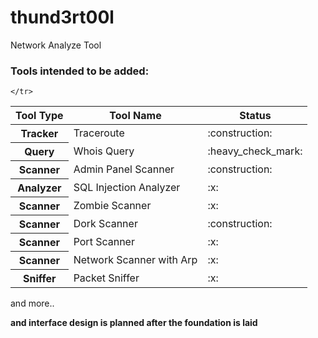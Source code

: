 # thund3rt00l
Network Analyze Tool
<h3>Tools intended to be added:</h3>
<table>
 <thead>
  <tr>
   <th>Tool Type</th>
   <th>Tool Name</th>
   <th>Status</th>
  </tr>
 </thead>
 <tbody>
 	<tr>
		<th>Tracker</th>
		<td>Traceroute</td>
		<td>:construction:</td>
		
	</tr>
  <tr>
   <th>Query</th>
   <td>Whois Query</td>
   <td>:heavy_check_mark:</td>
   </tr>
  <tr>
   <th>Scanner</th>
   <td>Admin Panel Scanner</td>
   <td>:construction:</td>
   </tr>
  <tr>
   <th>Analyzer</th>
   <td>SQL Injection Analyzer</td>
   <td>:x:</td>
   </tr>
  <tr>
   <th>Scanner</th>
   <td>Zombie Scanner</td>
   <td>:x:</td>
   </tr>
  <tr>
   <th>Scanner</th>
   <td>Dork Scanner</td>
   <td>:construction:</td>
   </tr>
  <tr>
   <th>Scanner</th>
   <td>Port Scanner</td>
   <td>:x:</td>
   </tr>
  <tr>
   <th>Scanner</th>
   <td>Network Scanner with Arp</td>
   <td>:x:</td>
   </tr>
  <tr>
   <th>Sniffer</th>
   <td>Packet Sniffer</td>
   <td>:x:</td>
  </tr>
 </tbody>
 </table>
and more..

<b>and interface design is planned after the foundation is laid</b>
 
